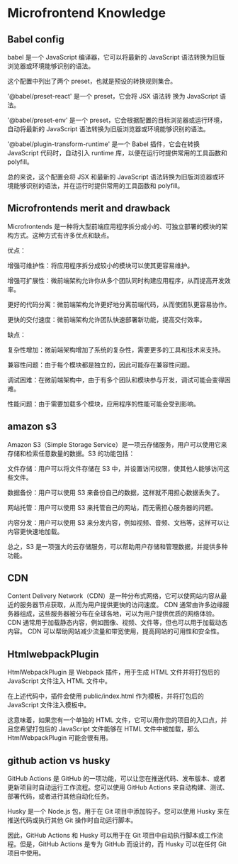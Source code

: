 # Microfrontend Knowledge

## Babel config

babel 是一个 JavaScript 编译器，它可以将最新的 JavaScript 语法转换为旧版浏览器或环境能够识别的语法。

这个配置中列出了两个 preset，也就是预设的转换规则集合。

'@babel/preset-react' 是一个 preset，它会将 JSX 语法转 换为 JavaScript 语法。

'@babel/preset-env' 是一个 preset，它会根据配置的目标浏览器或运行环境，自动将最新的 JavaScript 语法转换为旧版浏览器或环境能够识别的语法。

'@babel/plugin-transform-runtime' 是一个 Babel 插件，它会在转换 JavaScript 代码时，自动引入 runtime 库，以便在运行时提供常用的工具函数和 polyfill。

总的来说，这个配置会将 JSX 和最新的 JavaScript 语法转换为旧版浏览器或环境能够识别的语法，并在运行时提供常用的工具函数和 polyfill。

## Microfrontends merit and drawback

Microfrontends 是一种将大型前端应用程序拆分成小的、可独立部署的模块的架构方式。这种方式有许多优点和缺点。

优点：

增强可维护性：将应用程序拆分成较小的模块可以使其更容易维护。

增强可扩展性：微前端架构允许你从多个团队同时构建应用程序，从而提高开发效率。

更好的代码分离：微前端架构允许更好地分离前端代码，从而使团队更容易协作。

更快的交付速度：微前端架构允许团队快速部署新功能，提高交付效率。

缺点：

复杂性增加：微前端架构增加了系统的复杂性，需要更多的工具和技术来支持。

兼容性问题：由于每个模块都是独立的，因此可能存在兼容性问题。

调试困难：在微前端架构中，由于有多个团队和模块参与开发，调试可能会变得困难。

性能问题：由于需要加载多个模块，应用程序的性能可能会受到影响。

## amazon s3

Amazon S3（Simple Storage Service）是一项云存储服务，用户可以使用它来存储和检索任意数量的数据。S3 的功能包括：

文件存储：用户可以将文件存储在 S3 中，并设置访问权限，使其他人能够访问这些文件。

数据备份：用户可以使用 S3 来备份自己的数据，这样就不用担心数据丢失了。

网站托管：用户可以使用 S3 来托管自己的网站，而无需担心服务器的问题。

内容分发：用户可以使用 S3 来分发内容，例如视频、音频、文档等，这样可以让内容更快速地加载。

总之，S3 是一项强大的云存储服务，可以帮助用户存储和管理数据，并提供多种功能。

## CDN

Content Delivery Network（CDN）是一种分布式网络，它可以使网站内容从最近的服务器节点获取，从而为用户提供更快的访问速度。 CDN 通常由许多边缘服务器组成，这些服务器被分布在全球各地，可以为用户提供优质的网络体验。CDN 通常用于加载静态内容，例如图像、视频、文件等，但也可以用于加载动态内容。 CDN 可以帮助网站减少流量和带宽使用，提高网站的可用性和安全性。

## HtmlwebpackPlugin

HtmlWebpackPlugin 是 Webpack 插件，用于生成 HTML 文件并将打包后的 JavaScript 文件注入 HTML 文件中。

在上述代码中，插件会使用 public/index.html 作为模板，并将打包后的 JavaScript 文件注入模板中。

这意味着，如果您有一个单独的 HTML 文件，它可以用作您的项目的入口点，并且您希望打包后的 JavaScript 文件能够在 HTML 文件中被加载，那么 HtmlWebpackPlugin 可能会很有用。

## github action vs husky

GitHub Actions 是 GitHub 的一项功能，可以让您在推送代码、发布版本、或者更新项目时自动运行工作流程。您可以使用 GitHub Actions 来自动构建、测试、部署代码，或者进行其他自动化任务。

Husky 是一个 Node.js 包，用于在 Git 项目中添加钩子。您可以使用 Husky 来在推送代码或执行其他 Git 操作时自动运行脚本。

因此，GitHub Actions 和 Husky 可以用于在 Git 项目中自动执行脚本或工作流程。但是，GitHub Actions 是专为 GitHub 而设计的，而 Husky 可以在任何 Git 项目中使用。

